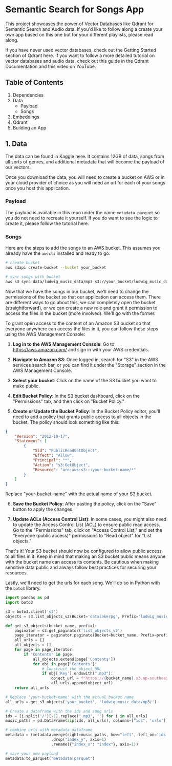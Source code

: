 # Semantic Search for Songs App


This project showcases the power of Vector Databases like Qdrant for Semantic Search and Audio 
data. If you'd like to follow along a create your own app based on this one but for your different 
playlists, please read along.

If you have never used vector databases, check out the Getting Started section of Qdrant here. If 
you want to follow a more detailed tutorial on vector databases and audio data, check out this guide 
in the Qdrant Documentation and this video on YouTube.

## Table of Contents

1. Dependencies
2. Data
    - Payload
    - Songs
2. Embeddings
3. Qdrant
4. Building an App


## 1. Data

The data can be found in Kaggle here. It contains 12GB of data, songs from all sorts of genres, 
and additional metadata that will become the payload of our vectors.

Once you download the data, you will need to create a bucket on AWS or in your cloud provider 
of choice as you will need an url for each of your songs once you host this application.

### Payload

The payload is available in this repo under the name `metadata.parquet` so you do not need to 
recreate it yourself. If you do want to see the logic to create it, please follow the tutorial 
here.

### Songs

Here are the steps to add the songs to an AWS bucket. This assumes you already have the `awscli` 
installed and ready to go.

```bash
# create bucket
aws s3api create-bucket --bucket your_bucket

# sync songs with bucket
aws s3 sync data/ludwig_music_data/mp3 s3://your_bucket/ludwig_music_data/mp3/
```

Now that we have the songs in our bucket, we'll need to change the permissions of the bucket 
so that our application can access them. There are different ways to go about this, we can 
completely open the bucket (straightforward), or we can create a new role and grant it permission to access 
the files in the bucket (more involved). We'll go with the former.

To grant open access to the content of an Amazon S3 bucket so that everyone anywhere 
can access the files in it, you can follow these steps using the AWS Management Console:

1. **Log in to the AWS Management Console**: Go to https://aws.amazon.com/ and sign 
in with your AWS credentials.

2. **Navigate to Amazon S3**: Once logged in, search for "S3" in the AWS services 
search bar, or you can find it under the "Storage" section in the AWS Management Console.

3. **Select your bucket**: Click on the name of the S3 bucket you want to make public.

4. **Edit Bucket Policy**: In the S3 bucket dashboard, click on the "Permissions" tab, 
and then click on "Bucket Policy."

5. **Create or Update the Bucket Policy**: In the Bucket Policy editor, you'll 
need to add a policy that grants public access to all objects in the bucket. The 
policy should look something like this:

```json
{
    "Version": "2012-10-17",
    "Statement": [
        {
            "Sid": "PublicReadGetObject",
            "Effect": "Allow",
            "Principal": "*",
            "Action": "s3:GetObject",
            "Resource": "arn:aws:s3:::your-bucket-name/*"
        }
    ]
}
```

Replace "your-bucket-name" with the actual name of your S3 bucket.

6. **Save the Bucket Policy**: After pasting the policy, click on the "Save" button 
to apply the changes.

7. **Update ACLs (Access Control List)**: In some cases, you might also need to 
update the Access Control List (ACL) to ensure public read access. Go to the 
"Permissions" tab, click on "Access Control List," and set the "Everyone (public 
access)" permissions to "Read object" for "List objects."

That's it! Your S3 bucket should now be configured to allow public access to all files 
in it. Keep in mind that making an S3 bucket public means anyone with the bucket name 
can access its contents. Be cautious when making sensitive data public and always follow 
best practices for securing your resources.

Lastly, we'll need to get the urls for each song. We'll do so in Python with the `boto3` 
library.

```python
import pandas as pd
import boto3

s3 = boto3.client('s3')
objects = s3.list_objects_v2(Bucket='datalakerpg', Prefix='ludwig_music_data/')

def get_s3_objects(bucket_name, prefix):
    paginator = s3.get_paginator('list_objects_v2')
    page_iterator = paginator.paginate(Bucket=bucket_name, Prefix=prefix)
    all_urls = []
    all_objects = []
    for page in page_iterator:
        if 'Contents' in page:
            all_objects.extend(page['Contents'])
            for obj in page['Contents']:
                # Construct the object URL
                if obj['Key'].endswith(".mp3"):
                    object_url = f"https://{bucket_name}.s3.ap-southeast-2.amazonaws.com/{obj['Key']}"
                    all_urls.append(object_url)
    return all_urls

# Replace 'your-bucket-name' with the actual bucket name
all_urls = get_s3_objects('your_bucket', 'ludwig_music_data/mp3/')

# Create a dataframe with the ids and song urls 
ids = [i.split('/')[-1].replace(".mp3", '') for i in all_urls]
music_paths = pd.DataFrame(zip(ids, all_urls), columns=["ids", 'urls'])

# combine urls with metadata dataframe
metadata = (metadata.merge(right=music_paths, how="left", left_on='ids', right_on='ids')
                    .drop("index_y", axis=1)
                    .rename({"index_x": "index"}, axis=1))

# save your new payload
metadata.to_parquet("metadata.parquet")
```
